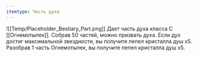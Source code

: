```yaml
---
itemtype: Часть духа
---
```

![[Temp/Placeholder_Bestiary_Part.png]]
Дает часть духа класса C [[Огнемотылек]]. Собрав 50 частей, можно призвать духа. Если дух достиг максимальной звездности, вы получите пепел кристалла душ х5. Разобрав 1 часть Огнемотылек, вы получите пепел кристалла душ х5.
